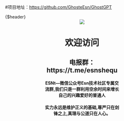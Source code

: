  

#项目地址：https://github.com/GhosteEsn/GhostGPT
<html>
<head>

</head>
<body>
{$header}
<div align="center" style="width: 50%; margin: auto;">
	<img src="images/logo.png">
	<h1>欢迎访问 </h1>
	<h2>电报群：https://t.me/esnshequ</h2>
	<h4>ESNt—微信公众号Esn技术社区专属交流群,我们只是一群利用空余时间来增长自己的兴趣爱好的普通人</h4>
	<h4>实力永远是维护正义的基础,尊严只在剑锋之上,真理与公道只在人心。
	<br>

</div>
</body>
</html>
